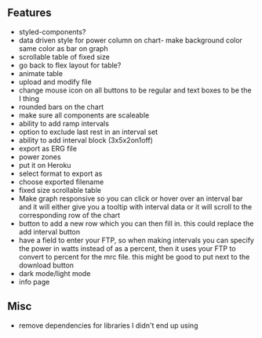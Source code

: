 ## Features
- styled-components?
- data driven style for power column on chart- make background color same color as bar on graph
- scrollable table of fixed size
- go back to flex layout for table?
- animate table
- upload and modify file
- change mouse icon on all buttons to be regular and text boxes to be the I thing
- rounded bars on the chart
- make sure all components are scaleable
- ability to add ramp intervals  
- option to exclude last rest in an interval set
- ability to add interval block (3x5x2on1off)
- export as ERG file
- power zones
- put it on Heroku
- select format to export as
- choose exported filename
- fixed size scrollable table
- Make graph responsive so you can click or hover over an interval bar and it will either give you a tooltip with interval data or it will scroll to the corresponding row of the chart
- button to add a new row which you can then fill in. this could replace the add interval button
- have a field to enter your FTP, so when making intervals you can specify the power in watts instead of as a percent, then it uses your FTP to convert to percent for the mrc file. this might be good to put next to the download button
- dark mode/light mode
- info page

## Misc
- remove dependencies for libraries I didn't end up using